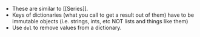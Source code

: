 - These are similar to [[Series]].
- Keys of dictionaries (what you call to get a result out of them) have to be immutable objects (i.e. strings, ints, etc NOT lists and things like them)
- Use `del` to remove values from a dictionary.